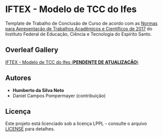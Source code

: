 # IFTEX - Modelo de TCC do Ifes
Template de Trabalho de Conclusão de Curso de acordo com as [Normas para Apresentação de Trabalhos Acadêmicos e Científicos de 2017](https://www.ci.ifes.edu.br/images/stories/2017/biblioteca/caderno_normas_tcc_2017-277_rev_27-11.pdf) do Instituto Federal de Educação, Ciência e Tecnologia do Espírito Santo.

## Overleaf Gallery
[IFTEX - Modelo de TCC do Ifes (**PENDENTE DE ATUALIZAÇÃO**)](https://www.overleaf.com/latex/templates/iftex-modelo-de-tcc-do-ifes/cqxwcjyhkzkp)

## Autores

* **Humberto da Silva Neto**
* Daniel Campos Pompermayer (contribuição)

## Licença

Este projeto está licenciado sob a licença LPPL - consulte o arquivo [LICENSE](LICENSE) para detalhes.